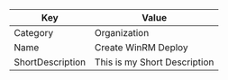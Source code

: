 | Key          | Value                   |
|--------------|-------------------------|
| Category     | Organization                 |
| Name         | Create WinRM Deploy         |
| ShortDescription | This is my Short Description |
